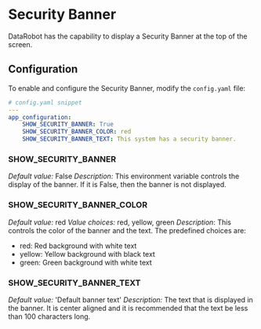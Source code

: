 # Security Banner

DataRobot has the capability to display a Security Banner at the top of the screen.

## Configuration

To enable and configure the Security Banner, modify the `config.yaml` file:

```yaml
# config.yaml snippet
---
app_configuration:
    SHOW_SECURITY_BANNER: True
    SHOW_SECURITY_BANNER_COLOR: red
    SHOW_SECURITY_BANNER_TEXT: This system has a security banner.
```

### SHOW_SECURITY_BANNER

_Default value:_ False
_Description:_ This environment variable controls the display of the banner. If it is False, then the banner is not displayed.

### SHOW_SECURITY_BANNER_COLOR

_Default value:_ red
_Value choices:_ red, yellow, green
_Description_: This controls the color of the banner and the text. The predefined choices are:
  * red: Red background with white text 
  * yellow: Yellow background with black text
  * green: Green background with white text
  
### SHOW_SECURITY_BANNER_TEXT

_Default value:_ 'Default banner text'
_Description:_ The text that is displayed in the banner. It is center aligned and it is recommended that the text be less than 100 characters long.
